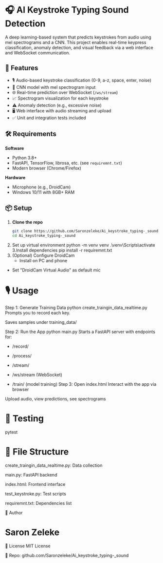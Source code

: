 # 🎧 AI Keystroke Typing Sound Detection

A deep learning-based system that predicts keystrokes from audio using mel spectrograms and a CNN. This project enables real-time keypress classification, anomaly detection, and visual feedback via a web interface and WebSocket communication.

## 🚀 Features
- 🎙️ Audio-based keystroke classification (0-9, a-z, space, enter, noise)
- 🧠 CNN model with mel spectrogram input
- 🌐 Real-time prediction over WebSocket (`/ws/stream`)
- 📈 Spectrogram visualization for each keystroke
- ⚠️ Anomaly detection (e.g., excessive noise)
- 🖥️ Web interface with audio streaming and upload
- ✅ Unit and integration tests included

## 🛠 Requirements

**Software**
- Python 3.8+
- FastAPI, TensorFlow, librosa, etc. (see `requiremnt.txt`)
- Modern browser (Chrome/Firefox)

**Hardware**
- Microphone (e.g., DroidCam)
- Windows 10/11 with 8GB+ RAM

## 📦 Setup

1. **Clone the repo**
   ```bash
   git clone https://github.com/Saronzeleke/Ai_keystroke_typing-_sound.git
   cd Ai_keystroke_typing-_sound
2. Set up virtual environment
python -m venv venv
.\venv\Scripts\activate
3.Install dependencies
pip install -r requiremnt.txt
4. (Optional) Configure DroidCam
   * Install on PC and phone

 * Set "DroidCam Virtual Audio" as default mic
 #  🎙️ Usage
Step 1: Generate Training Data
python create_traingin_data_realtime.py
Prompts you to record each key.

Saves samples under training_data/

Step 2: Run the App
python main.py
Starts a FastAPI server with endpoints for:

  * /record/

  *  /process/

  *  /stream/

  * /ws/stream (WebSocket)

  *   /train/ (model training)
Step 3: Open index.html
Interact with the app via browser

Upload audio, view predictions, see spectrograms

 # 🧪 Testing
pytest
  # 📂 File Structure
create_traingin_data_realtime.py: Data collection

main.py: FastAPI backend

index.html: Frontend interface

test_keystroke.py: Test scripts

requiremnt.txt: Dependencies list

🤖 Author
# Saron Zeleke
📄 License
MIT License

🔗 Repo: github.com/Saronzeleke/Ai_keystroke_typing-_sound







